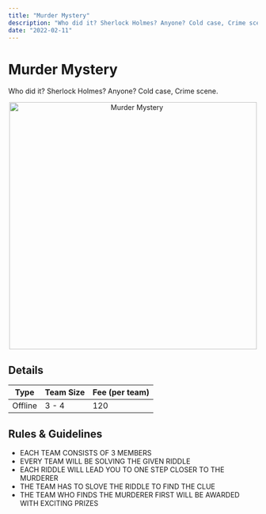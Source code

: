```yaml
---
title: "Murder Mystery"
description: "‌Who did it? Sherlock Holmes? Anyone? Cold case, Crime scene."
date: "2022-02-11"
---
```


# Murder Mystery

‌Who did it? Sherlock Holmes? Anyone? Cold case, Crime scene.

<p align = "center">
<img src="/posters/15.png" alt="Murder Mystery" style="height: 500px; width:500px;"/>
</p>

## Details

| Type    | Team Size | Fee (per team) |
| ------- | --------- | -------------- |
| Offline | 3 - 4     | 120            |

## Rules & Guidelines

-  EACH TEAM CONSISTS OF 3 MEMBERS
-  EVERY TEAM WILL BE SOLVING THE GIVEN RIDDLE
-  EACH RIDDLE WILL LEAD YOU TO ONE STEP CLOSER TO THE MURDERER
-  THE TEAM HAS TO SLOVE THE RIDDLE TO FIND THE CLUE  
-  THE TEAM WHO FINDS THE MURDERER FIRST WILL BE AWARDED WITH EXCITING PRIZES
